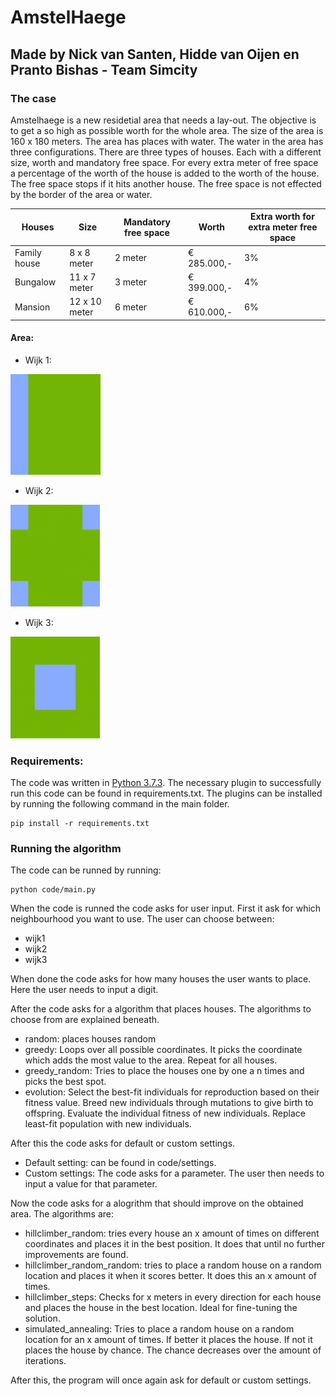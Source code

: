 # AmstelHaege

## Made by Nick van Santen, Hidde van Oijen en Pranto Bishas - Team Simcity


### The case
Amstelhaege is a new residetial area that needs a lay-out. The objective is to get a so high as possible worth for the whole area. The size of the area is 160 x 180 meters. The area has places with water. The water in the area has three configurations. There are three types of houses. Each with a different size, worth and mandatory free space. For every extra meter of free space a percentage of the worth of the house is added to the worth of the house. The free space stops if it hits another house. The free space is not effected by the border of the area or water.

| Houses        | Size            | Mandatory free space  | Worth         | Extra worth for extra meter free space |
| ------------- |-----------------|-----------------------|---------------|----------------------------------------|
| Family house  | 8 x 8 meter     | 2 meter               | € 285.000,-   | 3%                                     |
| Bungalow      | 11 x 7 meter    | 3 meter               | € 399.000,-   | 4%                                     |
| Mansion       | 12 x 10 meter   | 6 meter               | € 610.000,-   | 6%                                     |

#### Area:
* Wijk 1:

![alt text](https://github.com/Nickvs99/AmstelHaege/blob/master/Images/Wijk1.png "Wijk 1")

* Wijk 2:

![alt text](https://github.com/Nickvs99/AmstelHaege/blob/master/Images/Wijk2.png "Wijk 2")

* Wijk 3:

![alt text](https://github.com/Nickvs99/AmstelHaege/blob/master/Images/Wijk3.png "Wijk 3")
### Requirements:
The code was written in [Python 3.7.3](https://www.python.org/downloads/). The necessary plugin to successfully run this code can be found in requirements.txt. The plugins can be installed by running the following command in the main folder. 
```
pip install -r requirements.txt
```

### Running the algorithm
The code can be runned by running: 
```
python code/main.py
```

When the code is runned the code asks for user input. First it ask for which neighbourhood you want to use.
The user can choose between:
* wijk1
* wijk2
* wijk3

When done the code asks for how many houses the user wants to place. Here the user needs to input a digit.

After the code asks for a algorithm that places houses.
The algorithms to choose from are explained beneath.
* random: places houses random
* greedy: Loops over all possible coordinates. It picks the coordinate which adds the most value to the area. Repeat for all houses.
* greedy_random: Tries to place the houses one by one a n times and picks the best spot.
* evolution: Select the best-fit individuals for reproduction based on their fitness value. Breed new individuals through mutations to give birth to offspring. Evaluate the individual fitness of new individuals. Replace least-fit population with new individuals.

After this the code asks for default or custom settings.
* Default setting: can be found in code/settings.
* Custom settings: The code asks for a parameter. The user then needs to input a value for that parameter.

Now the code asks for a alogrithm that should improve on the obtained area.
The algorithms are:
* hillclimber_random: tries every house an x amount of times on different coordinates and places it in the best position. It does that until no further improvements are found.
* hillclimber_random_random: tries to place a random house on a random location and places it when it scores better. It does this an x amount of times.
* hillclimber_steps: Checks for x meters in every direction for each house and places the house in the best location. Ideal for fine-tuning the solution.
* simulated_annealing: Tries to place a random house on a random location for an x amount of times. If better it places the house. If not it places the house by chance. The chance decreases over the amount of iterations.

After this, the program will once again ask for default or custom settings.


